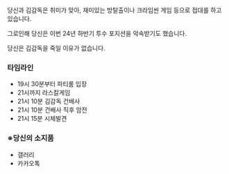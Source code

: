 당신과 김감독은 취미가 맞아, 재미있는 방탈출이나 크라임씬 게임 등으로 접대를 하고 있습니다.

그로인해 당신은 이번 24년 하반기 투수 포지션을 악속받기도 했습니다.

당신은 김감독을 죽일 이유가 없습니다.

### **타임라인**

- 19시 30분부터 파티룸 입장
- 21시까지 라스칼게임
- 21시 10분 김감독 건배사
- 21시 10분 건배사 직후 암전
- 21시 15분 시체발견

### **※당신의 소지품**

- 갤러리
- 카카오톡
